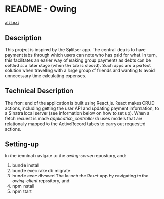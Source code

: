 README - Owing
==============

[alt text](./GIF.gif)

Description
-----------

This project is inspired by the Splitser app. The central idea is to have payment tabs through which users can note who has paid for what. In turn, this facilitates an easier way of making group payments as debts can be settled at a later stage (when the tab is closed). Such apps are a perfect solution when travelling with a large group of friends and wanting to avoid unnecessary time calculating expenses.

Technical Description
---------------------

The front end of the application is built using React.js. React makes CRUD actions, including getting the user API and updating payment information, to a Sinatra local server (see information below on how to set up). When a fetch request is made *application_controller.rb* uses models that are relationally mapped to the ActiveRecord tables to carry out requested actions.

Setting-up
----------

In the terminal navigate to the *owing-server* repository, and:
1. bundle install
2. bundle exec rake db:migrate
3. bundle exec db:seed
The launch the React app by navigating to the *owing-client* repository, and:
1. npm install
2. npm start

